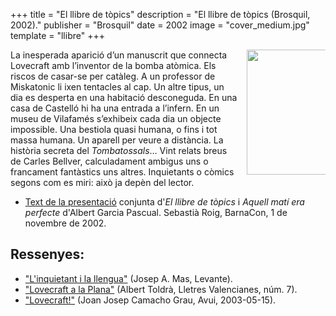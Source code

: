 +++
title = "El llibre de tòpics"
description = "El llibre de tòpics (Brosquil, 2002)."
publisher = "Brosquil"
date = 2002
image = "cover_medium.jpg"
template = "llibre"
+++

<img src="/llibres/elllibredetopics/cover_small.jpg" style="max-width: 25%; width: 200px; height: auto; float: right; margin: 0 0 0 1em;" />

La inesperada aparició d’un manuscrit que connecta Lovecraft amb l’inventor de la bomba atòmica. Els riscos de casar-se per catàleg. A un professor de Miskatonic li ixen tentacles al cap. Un altre tipus, un dia es desperta en una habitació desconeguda. En una casa de Castelló hi ha una entrada a l’infern. En un museu de Vilafamés s’exhibeix cada dia un objecte impossible. Una bestiola quasi humana, o fins i tot massa humana. Un aparell per veure a distància. La història secreta del *Tombatossals*… Vint relats breus de Carles Bellver, calculadament ambigus uns o francament fantàstics uns altres. Inquietants o còmics segons com es miri: això ja depèn del lector.

- [Text de la presentació](barnacon) conjunta d'*El llibre de tòpics* i *Aquell matí era perfecte* d'Albert Garcia Pascual. Sebastià Roig, BarnaCon, 1 de novembre de 2002.

## Ressenyes:

- ["L'inquietant i la llengua"](2002-levante-posdata-elllibredetopics.pdf) (Josep A. Mas, Levante).
- ["Lovecraft a la Plana"](2002-lletres-valencianes-7-elllibredetopics.pdf) (Albert Toldrà, Lletres Valencianes, núm. 7).
- ["Lovecraft!"](2003-05-15-avui-elllibredetopics.pdf) (Joan Josep Camacho Grau, Avui, 2003-05-15).